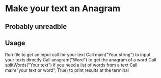 # Make your text an Anagram

## Probably unreadble

## Usage

Run file to get an input call for your text
Call main("Your string") to input your texts directly
Call anagram("Word") to get the anagram of a word
Call splitWords("Your text") if you need a list of words from a text
Call main("your text or word", True) to print results at the terminal
